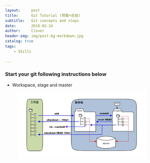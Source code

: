 ```yaml
---
layout:     post
title:      Git Tutorial (转载+总结)
subtitle:   Git concepts and steps
date:       2018-02-24
author:     Clover
header-img: img/post-bg-markdown.jpg
catalog: true
tags:
    - Skills

---
```


### Start your git following instructions below

- Workspace, stage and master
<figure>
  <img src="/img/git-concept.jpg" alt="Image" />
</figure>

